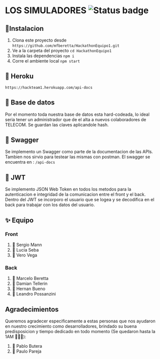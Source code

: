 # LOS SIMULADORES   ![Status badge](https://img.shields.io/badge/status-in%20progress-yellow)


## 🚀Instalacion
1. Clona este proyecto desde `https://github.com/mfberetta/HackathonEquipo1.git` 
2. Ve a la carpeta del proyecto `cd HackathonEquipo1`
3. Instala las dependencias `npm i`
4. Corre el ambiente local `npm start`

## 💾 Heroku 
`https://hackteam1.herokuapp.com/api-docs`


## 🧾 Base de datos
Por el momento toda nuestra base de datos esta hard-codeada, lo ideal seria tener un administrador
que de el alta a nuevos colaboradores de TELECOM. Se guardan las claves aplicandole hash.

## 📙 Swagger
Se implemento un Swagger como parte de la documentacion de las APIs. Tambien nos sirvio para testear las mismas con postman. El swagger se encuentra en : `/api-docs`

## 📒 JWT
Se implemento JSON Web Token en todos los metodos para la autenticacion e integridad de la comunicacion entre el front y el back. Dentro del JWT se incorporo el usuario que se logea y se decodifica en el back para trabajar con los datos del usuario.

## ✨ Equipo
### Front
1. 👨 Sergio Mann
2. 👩 Lucia Seba
3. 👩 Vero Vega
### Back
1. 👨 Marcelo Beretta
2. 👨 Damian Tellerin
3. 👨 Hernan Bueno
4. 👨 Leandro Possanzini


## Agradecimientos
Queremos agradecer especificamente a estas personas que nos ayudaron en nuestro crecimiento como desarrolladores, brindado su buena predisposicion y tiempo dedicado en todo momento (Se quedaron hasta la 1AM 📛📛📛):
1. 👦 Pablo Butera
2. 👦 Paulo Pareja

